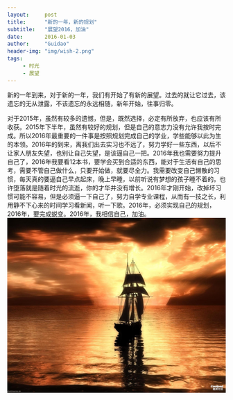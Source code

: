 ```yaml
---
layout:		post
title:		"新的一年，新的规划"
subtitle:	"展望2016，加油"
date:		2016-01-03
author:		"Guidao"
header-img:	"img/wish-2.png"
tags:
     - 时光
     - 展望
---
```


新的一年到来，对于新的一年，我们有开始了有新的展望。过去的就让它过去，该遗忘的无从泄露，不该遗忘的永远相随，新年开始，往事归零。

对于2015年，虽然有较多的遗憾，但是，既然选择，必定有所放弃，也应该有所收获。2015年下半年，虽然有较好的规划，但是自己的意志力没有允许我按时完成。所以2016年最重要的一件事是按照规划完成自己的学业，学些能够以此为生的本领。2016年的到来，离我们出去实习也不远了，努力学好一些东西，以后不让家人朋友失望，也别让自己失望，是该逼自己一把。2016年我也需要努力提升自己了，2016年我要看12本书，要学会买到合适的东西，能对于生活有自己的思考，需要不管自己做什么，只要开始做，就要尽全力。我需要改变自己懒散的习惯，每天真的要逼自己早点起床，晚上早睡，以前听说有梦想的孩子睡不着的。也许堕落就是随着时光的流逝，你的才华并没有增长。2016年才刚开始，改掉坏习惯可能不容易，但是必须逼一下自己了，努力自学专业课程，从而有一技之长，利用静不下心来的时间学习看新闻，听一下歌。2016年，必须实现自己的规划，2016年，要完成蜕变。2016年，我相信自己，加油。
![img](/img/wish-1.jpg)
